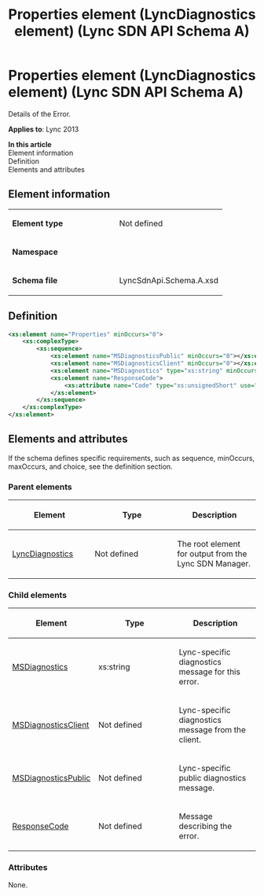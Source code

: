 ﻿---
title: Properties element (LyncDiagnostics element) (Lync SDN API Schema A)
TOCTitle: Properties element (LyncDiagnostics element)
ms:assetid: 04f8d9a3-f3a9-8d19-70ff-4276ce984b52
ms:mtpsurl: https://msdn.microsoft.com/en-us/library/Dn775133(v=office.15)
ms:contentKeyID: 62626107
ms.date: 07/24/2014
mtps_version: v=office.15
dev_langs:
- xml
---

# Properties element (LyncDiagnostics element) (Lync SDN API Schema A)

Details of the Error.


**Applies to**: Lync 2013

**In this article**  
Element information  
Definition  
Elements and attributes  

## Element information

<table>
<colgroup>
<col style="width: 50%" />
<col style="width: 50%" />
</colgroup>
<tbody>
<tr class="odd">
<td><p><strong>Element type</strong></p></td>
<td><p>Not defined</p></td>
</tr>
<tr class="even">
<td><p><strong>Namespace</strong></p></td>
<td><p></p></td>
</tr>
<tr class="odd">
<td><p><strong>Schema file</strong></p></td>
<td><p>LyncSdnApi.Schema.A.xsd</p></td>
</tr>
</tbody>
</table>


## Definition

``` xml
<xs:element name="Properties" minOccurs="0">
    <xs:complexType>
        <xs:sequence>
            <xs:element name="MSDiagnosticsPublic" minOccurs="0"></xs:element>
            <xs:element name="MSDiagnosticsClient" minOccurs="0"></xs:element>
            <xs:element name="MSDiagnostics" type="xs:string" minOccurs="0"></xs:element>
            <xs:element name="ResponseCode">
                <xs:attribute name="Code" type="xs:unsignedShort" use="required" />
            </xs:element>
        </xs:sequence>
    </xs:complexType>
</xs:element>
```

## Elements and attributes

If the schema defines specific requirements, such as sequence, minOccurs, maxOccurs, and choice, see the definition section.

### Parent elements

<table>
<colgroup>
<col style="width: 33%" />
<col style="width: 33%" />
<col style="width: 33%" />
</colgroup>
<thead>
<tr class="header">
<th><p>Element</p></th>
<th><p>Type</p></th>
<th><p>Description</p></th>
</tr>
</thead>
<tbody>
<tr class="odd">
<td><p><a href="lyncdiagnostics-element-lync-sdn-api-schema-a.md">LyncDiagnostics</a></p></td>
<td><p>Not defined</p></td>
<td><p>The root element for output from the Lync SDN Manager.</p></td>
</tr>
</tbody>
</table>


### Child elements

<table>
<colgroup>
<col style="width: 33%" />
<col style="width: 33%" />
<col style="width: 33%" />
</colgroup>
<thead>
<tr class="header">
<th><p>Element</p></th>
<th><p>Type</p></th>
<th><p>Description</p></th>
</tr>
</thead>
<tbody>
<tr class="odd">
<td><p><a href="msdiagnostics-element-properties-element-lyncdiagnostics-element-lync-sdn-api-schema-a.md">MSDiagnostics</a></p></td>
<td><p>xs:string</p></td>
<td><p>Lync-specific diagnostics message for this error.</p></td>
</tr>
<tr class="even">
<td><p><a href="msdiagnosticsclient-element-properties-element-lyncdiagnostics-element-lync-sdn-api-schema-a.md">MSDiagnosticsClient</a></p></td>
<td><p>Not defined</p></td>
<td><p>Lync-specific diagnostics message from the client.</p></td>
</tr>
<tr class="odd">
<td><p><a href="msdiagnosticspublic-element-properties-element-lyncdiagnostics-element-lync-sdn-api-schema-a.md">MSDiagnosticsPublic</a></p></td>
<td><p>Not defined</p></td>
<td><p>Lync-specific public diagnostics message.</p></td>
</tr>
<tr class="even">
<td><p><a href="responsecode-element-properties-element-lyncdiagnostics-element-lync-sdn-api-schema-a.md">ResponseCode</a></p></td>
<td><p>Not defined</p></td>
<td><p>Message describing the error.</p></td>
</tr>
</tbody>
</table>


### Attributes

None.

